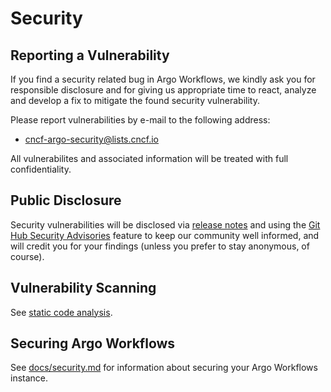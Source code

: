 # Security 

## Reporting a Vulnerability

If you find a security related bug in Argo Workflows, we kindly ask you for responsible
disclosure and for giving us appropriate time to react, analyze and develop a
fix to mitigate the found security vulnerability.

Please report vulnerabilities by e-mail to the following address: 

* cncf-argo-security@lists.cncf.io

All vulnerabilites and associated information will be treated with full confidentiality. 

## Public Disclosure

Security vulnerabilities will be disclosed via [release notes](docs/releasing.md) and using the
[Git Hub Security Advisories](https://github.com/argoproj/argo-workflows/security/advisories)
feature to keep our community well informed, and will credit you for your findings (unless you prefer to stay anonymous, of course).

## Vulnerability Scanning

See [static code analysis](docs/static-code-analysis.md).

## Securing Argo Workflows

See [docs/security.md](docs/security.md) for information about securing your Argo Workflows instance.



